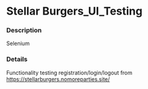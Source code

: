 # Stellar Burgers_UI_Testing
### Description
Selenium
### Details
Functionality testing registration/login/logout from https://stellarburgers.nomoreparties.site/
